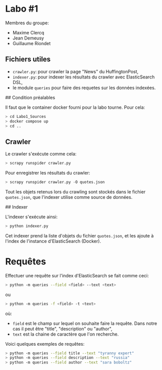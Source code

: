 # Labo #1

Membres du groupe:

- Maxime Clercq
- Jean Demeusy 
- Guillaume Riondet

## Fichiers utiles

- `crawler.py`: pour crawler la page "News" du HuffingtonPost,
- `indexer.py`: pour indexer les résultats du crawler avec ElasticSearch DSL,
- le module `queries` pour faire des requetes sur les données indexées.

## Condition préalables

Il faut que le container docker fourni pour la labo tourne. Pour cela:
```bash
> cd Labo1_Sources
> docker compose up
> cd ..
```

## Crawler

Le crawler s'exécute comme cela:
```python
> scrapy runspider crawler.py
```

Pour enregistrer les résultats du crawler:
```python
> scrapy runspider crawler.py -O quotes.json
```

Tout les objets retenus lors du crawling sont stockés dans le fichier `quotes.json`, que l'indexer utilise comme source de données.

## Indexer

L'indexer s'exécute ainsi:
```bash
> python indexer.py
```

Cet indexer prend la liste d'objets du fichier `quotes.json`, et les ajoute à l'index de l'instance d'ElasticSearch (Docker).

# Requêtes

Effectuer une requête sur l'index d'ElasticSearch se fait comme ceci:
```bash
> python -m queries --field <field> --text <text>
```
ou 
```bash
> python -m queries -f <field> -t <text>
```

où:
- `field` est le champ sur lequel on souhaite faire la requête. Dans notre cas il peut être "title", "description" ou "author",
- `text` est la chaine de caractère que l'on recherche.

Voici quelques exemples de requêtes:
```bash
> python -m queries --field title --text "tyranny expert"
> python -m queries --field description --text "russia"
> python -m queries --field author --text "sara boboltz"
```

